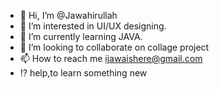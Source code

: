 - 👋 Hi, I’m @Jawahirullah
- 👀 I’m interested in UI/UX designing.
- 🌱 I’m currently learning JAVA.
- 💞️ I’m looking to collaborate on collage project
- 📫 How to reach me ijawaishere@gmail.com
- ⁉️ help,to learn something new

<!---
Jawahirullah/Jawahirullah is a ✨ special ✨ repository because its `README.md` (this file) appears on your GitHub profile.
You can click the Preview link to take a look at your changes.
--->
